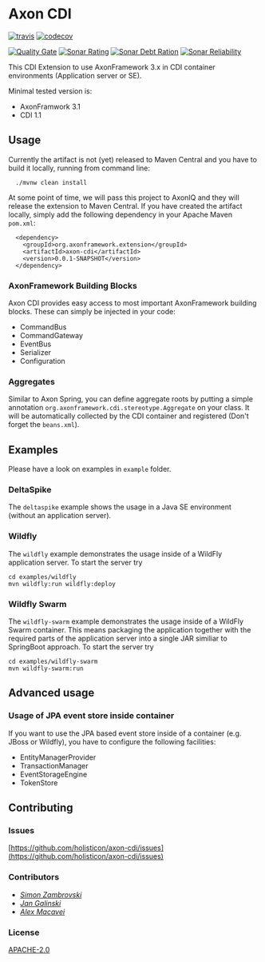 # Axon CDI

[![travis](https://travis-ci.org/holisticon/axon-cdi.svg?branch=master)](https://travis-ci.org/holisticon/axon-cdi)
[![codecov](https://codecov.io/gh/holisticon/axon-cdi/branch/master/graph/badge.svg)](https://codecov.io/gh/holisticon/axon-cdi)

[![Quality Gate](https://sonarqube.com/api/badges/gate?key=org.axonframework.extension:axon-cdi-root)](https://sonarcloud.io/dashboard?id=org.axonframework.extension%3Aaxon-cdi-root)
[![Sonar Rating](https://sonarqube.com/api/badges/measure?key=org.axonframework.extension:axon-cdi-root&metric=sqale_rating)](https://sonarcloud.io/dashboard?id=org.axonframework.extension%3Aaxon-cdi-root)
[![Sonar Debt Ration](https://sonarqube.com/api/badges/measure?key=org.axonframework.extension:axon-cdi-root&metric=sqale_debt_ratio)](https://sonarcloud.io/dashboard?id=org.axonframework.extension%3Aaxon-cdi-root)
[![Sonar Reliability](https://sonarqube.com/api/badges/measure?key=org.axonframework.extension:axon-cdi-root&metric=reliability_rating)](https://sonarcloud.io/dashboard?id=org.axonframework.extension%3Aaxon-cdi-root)


This CDI Extension to use AxonFramework 3.x in CDI container environments (Application server or SE).

Minimal tested version is:

 - AxonFramwork 3.1
 - CDI 1.1

## Usage

Currently the artifact is not (yet) released to Maven Central and you have to build it locally, running from command line:

      ./mvnw clean install
      
At some point of time, we will pass this project to AxonIQ and they will release the extension to Maven Central. If you have
created the artifact locally, simply add the following dependency in your Apache Maven `pom.xml`:

      <dependency>
        <groupId>org.axonframework.extension</groupId>
        <artifactId>axon-cdi</artifactId>
        <version>0.0.1-SNAPSHOT</version>
      </dependency>

### AxonFramework Building Blocks

Axon CDI provides easy access to most important AxonFramework building blocks. These can simply be injected in your code:

 - CommandBus
 - CommandGateway
 - EventBus
 - Serializer
 - Configuration
  
### Aggregates

Similar to Axon Spring, you can define aggregate roots by putting a simple annotation `org.axonframework.cdi.stereotype.Aggregate` on your class. 
It will be automatically collected by the CDI container and registered (Don't forget the `beans.xml`).

## Examples

Please have a look on examples in `example` folder. 

### DeltaSpike

The `deltaspike` example shows the usage in a Java SE environment (without an application server).

### Wildfly

The `wildfly` example demonstrates the usage inside of a WildFly application server. To start the server try

    cd examples/wildfly
    mvn wildfly:run wildfly:deploy

### Wildfly Swarm

The `wildfly-swarm` example demonstrates the usage inside of a WildFly Swarm container. This means packaging the application
together with the required parts of the application server into a single JAR similiar to SpringBoot approach. To start the server try

    cd examples/wildfly-swarm
    mvn wildfly-swarm:run

## Advanced usage

### Usage of JPA event store inside container

If you want to use the JPA based event store inside of a container (e.g. JBoss or Wildfly), you have to configure the following facilities:

  *  EntityManagerProvider
  *  TransactionManager
  *  EventStorageEngine
  *  TokenStore
  

## Contributing

### Issues

[https://github.com/holisticon/axon-cdi/issues](https://github.com/holisticon/axon-cdi/issues)

### Contributors

*  _[Simon Zambrovski](https://github.com/zambrovski)_
*  _[Jan Galinski](https://github.com/galinski)_
*  _[Alex Macavei](https://github.com/alexmacavei)_

### License

[APACHE-2.0](https://github.com/holisticon/axon-cdi/blob/master/LICENSE)


   
